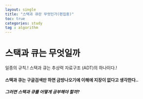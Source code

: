 ```yaml
---
layout: single
title: "스택과 큐란 무엇인가(편집중)"
toc: true
categories: study
tag : algorithm 
---
```


# 스택과 큐는 무엇일까
일종의 규칙.!
스택과 큐는 추상력 자료구조 (ADT)의 하나이다.!





#### 스택과 큐는 구글검색만 하면 금방나오기에 이해에 지장이 없다고 생각한다..
##### 그러면 스택과 큐를 어떻게 공부해야 할까?
